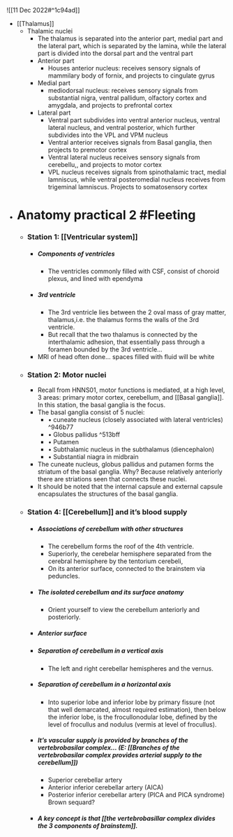 ![[11 Dec 2022#^1c94ad]]
- [[Thalamus]]
	- Thalamic nuclei
		- The thalamus is separated into the anterior part, medial part and the lateral part, which is separated by the lamina, while the lateral part is divided into the dorsal part and the ventral part
		- Anterior part
			- Houses anterior nucleus: receives sensory signals of mammilary body of fornix, and projects to cingulate gyrus
		- Medial part
			- mediodorsal nucleus: receives sensory signals from substantial nigra, ventral pallidum, olfactory cortex and amygdala, and projects to prefrontal cortex
		- Lateral part
			- Ventral part subdivides into ventral anterior nucleus, ventral lateral nucleus, and ventral posterior, which further subdivides into the VPL and VPM nucleus
			- Ventral anterior receives signals from Basal ganglia, then projects to premotor cortex
			- Ventral lateral nucleus receives sensory signals from cerebellu,, and projects to motor cortex
			- VPL nucleus receives signals from spinothalamic tract, medial lamniscus, while ventral posteromedial nucleus receives from trigeminal lamniscus. Projects to somatosensory cortex
- # Anatomy practical 2 #Fleeting 
	- ### Station 1: [[Ventricular system]]
		- ##### Components of ventricles
			- The ventricles commonly filled with CSF, consist of choroid plexus, and lined with ependyma
		- ##### 3rd ventricle
			- The 3rd ventricle lies between the 2 oval mass of gray matter, thalamus,i.e. the thalamus forms the walls of the 3rd ventricle.
			- But recall that the two thalamus is connected by the interthalamic adhesion, that essentially pass through a foramen bounded by the 3rd ventricle…
		- MRI of head often done… spaces filled with fluid will be white
	- ### Station 2: Motor nuclei
		- Recall from HNNS01, motor functions is mediated, at a high level, 3 areas: primary motor cortex, cerebellum, and [[Basal ganglia]]. In this station, the basal ganglia is the focus.
		- The basal ganglia consist of 5 nuclei:
			- • cuneate nucleus (closely associated with lateral ventricles) ^946b77
			- • Globus pallidus ^513bff
			- • Putamen
			- • Subthalamic nucleus in the subthalamus (diencephalon)
			- • Substantial niagra in midbrain
		- The cuneate nucleus, globus pallidus and putamen forms the striatum of the basal ganglia. Why? Because relatively anteriorly there are striations seen that connects these nuclei.
		- It should be noted that the internal capsule and external capsule encapsulates the structures of the basal ganglia.
	- ### Station 4: [[Cerebellum]] and it’s blood supply
		- ##### Associations of cerebellum with other structures
			- The cerebellum forms the roof of the 4th ventricle.
			- Superiorly, the cerebelar hemisphere separated from the cerebral hemisphere by the tentorium cerebeli, 
			- On its anterior surface, connected to the brainstem via peduncles.
		- ##### The isolated cerebellum and its surface anatomy
			- Orient yourself to view the cerebellum anteriorly and posteriorly.
		- ##### Anterior surface
		- ##### Separation of cerebellum in a vertical axis
			- The left and right cerebellar hemispheres and the vernus.
		- ##### **Separation of cerebellum in a horizontal axis**
			- Into superior lobe and inferior lobe by primary fissure (not that well demarcated, almost required estimation), then below the inferior lobe, is the frocullonodular lobe, defined by the level of frocullus and nodulus (vermis at level of frocullus).
		- ##### It’s vascular supply is provided by branches of the vertebrobasilar complex… (E: [[Branches of the vertebrobasilar complex provides arterial supply to the cerebellum]])
			- Superior cerebellar artery
			- Anterior inferior cerebellar artery (AICA)
			- Posterior inferior cerebellar artery (PICA and PICA syndrome) Brown sequard?
		- ##### **A key concept is that [[the vertebrobasillar complex divides the 3 components of brainstem]].**